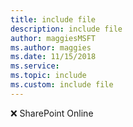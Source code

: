 ```yaml
---
title: include file
description: include file
author: maggiesMSFT
ms.author: maggies
ms.date: 11/15/2018
ms.service:
ms.topic: include
ms.custom: include file
---
```


❌ SharePoint Online